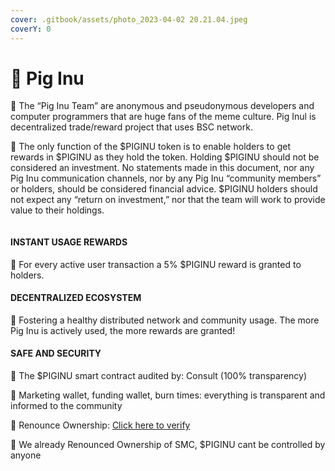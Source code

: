 ```yaml
---
cover: .gitbook/assets/photo_2023-04-02 20.21.04.jpeg
coverY: 0
---
```


# 🐷 Pig Inu

🐷 The “Pig Inu Team” are anonymous and pseudonymous developers and computer programmers that are huge fans of the meme culture. Pig Inul is decentralized trade/reward project that uses BSC network.

🐷 The only function of the $PIGINU token is to enable holders to get rewards in $PIGINU as they hold the token. Holding $PIGINU should not be considered an investment. No statements made in this document, nor any Pig Inu communication channels, nor by any Pig Inu “community members” or holders, should be considered financial advice. $PIGINU holders should not expect any “return on investment,” nor that the team will work to provide value to their holdings.

<figure><img src="broken-reference" alt=""><figcaption></figcaption></figure>

#### INSTANT USAGE REWARDS

🐷 For every active user transaction a 5% $PIGINU reward is granted to holders.

#### DECENTRALIZED ECOSYSTEM

🐷 Fostering a healthy distributed network and community usage. The more Pig Inu is actively used, the more rewards are granted!

#### SAFE AND SECURITY

🐷 The $PIGINU smart contract audited by: Consult (100% transparency)

🐷 Marketing wallet, funding wallet, burn times: everything is transparent and informed to the community

🐷 Renounce Ownership: [Click here to verify](https://pig-inu.com)

🐷 We already Renounced Ownership of SMC, $PIGINU cant be controlled by anyone









